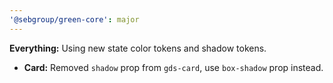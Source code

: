 ```yaml
---
'@sebgroup/green-core': major
---
```


**Everything:** Using new state color tokens and shadow tokens.

- **Card:** Removed `shadow` prop from `gds-card`, use `box-shadow` prop instead.

